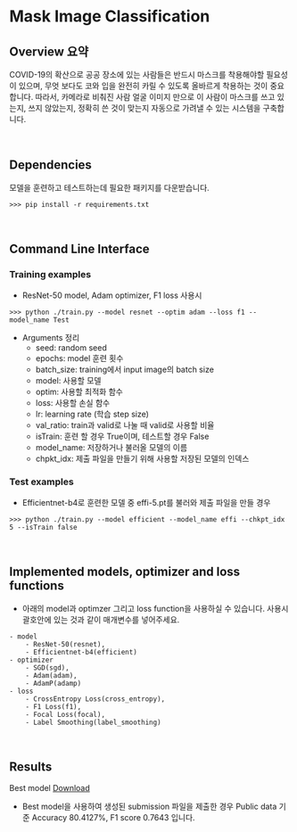 # Mask Image Classification


## **Overview 요약**
COVID-19의 확산으로 공공 장소에 있는 사람들은 반드시 마스크를 착용해야할 필요성이 있으며, 무엇 보다도 코와 입을 완전히 카릴 수 있도록 올바르게 착용하는 것이 중요합니다.
따라서, 카메라로 비춰진 사람 얼굴 이미지 만으로 이 사람이 마스크를 쓰고 있는지, 쓰지 않았는지, 정확히 쓴 것이 맞는지 자동으로 가려낼 수 있는 시스템을 구축합니다.

</br>

## **Dependencies**

모델을 훈련하고 테스트하는데 필요한 패키지를 다운받습니다.

```
>>> pip install -r requirements.txt
```  

</br>  

## **Command Line Interface**

### **Training examples**

- ResNet-50 model, Adam optimizer, F1 loss 사용시

```
>>> python ./train.py --model resnet --optim adam --loss f1 --model_name Test
```  

- Arguments 정리
    - seed: random seed
    - epochs: model 훈련 횟수
    - batch_size: training에서 input image의 batch size
    - model: 사용할 모델
    - optim: 사용할 최적화 함수
    - loss: 사용할 손실 함수
    - lr: learning rate (학습 step size)
    - val_ratio: train과 valid로 나눌 때 valid로 사용할 비율
    - isTrain: 훈련 할 경우 True이며, 테스트할 경우 False
    - model_name: 저장하거나 불러올 모델의 이름
    - chpkt_idx: 제출 파일을 만들기 위해 사용할 저장된 모델의 인덱스  



### **Test examples**

- Efficientnet-b4로 훈련한 모델 중 effi-5.pt를 불러와 제출 파일을 만들 경우

```
>>> python ./train.py --model efficient --model_name effi --chkpt_idx 5 --isTrain false
```  

</br>

## **Implemented models, optimizer and loss functions**

- 아래의 model과 optimzer 그리고 loss function을 사용하실 수 있습니다. 사용시 괄호안에 있는 것과 같이 매개변수를 넣어주세요.

```text
- model     
    - ResNet-50(resnet), 
    - Efficientnet-b4(efficient)
- optimizer 
    - SGD(sgd), 
    - Adam(adam), 
    - AdamP(adamp)
- loss      
    - CrossEntropy Loss(cross_entropy), 
    - F1 Loss(f1), 
    - Focal Loss(focal), 
    - Label Smoothing(label_smoothing)
```

<br/>

## **Results**
Best model [Download](https://drive.google.com/file/d/1b83V4gWfg_D8vdEnFg-AjaQI2d7ogVdd/view?usp=sharing)

- Best model을 사용하여 생성된 submission 파일을 제출한 경우 Public data 기준 Accuracy 80.4127%, F1 score 0.7643 입니다.
